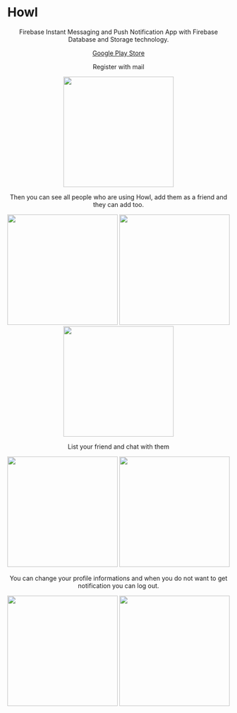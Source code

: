 # Howl
<p align="center">
Firebase Instant Messaging and Push Notification App with Firebase Database and Storage technology.
</p>

<p align="center">
<a href="https://play.google.com/store/apps/details?id=com.ozhan.mustafa.howl">Google Play Store</a>
</p>

<p align="center">
Register with mail
</p>

<p align="center">
<img src="https://s19.postimg.cc/eims35js3/unnamed.png" width="250px" />
</p>

<p align="center">
Then you can see all people who are using Howl, add them as a friend and they can add too.
</p>

<p align="center">
<img src="https://s19.postimg.cc/m6e9z77tv/unnamed-_1.png" width="250px" /> <img src="https://s19.postimg.cc/a38ybmwrn/unnamed-_2.png" width="250px" /> <img src="https://s19.postimg.cc/knivu819f/unnamed-_3.png" width="250px" />
</p>

<p align="center">
List your friend and chat with them
</p>

<p align="center">
<img src="https://s19.postimg.cc/rbfhgtkrn/unnamed-_4.png" width="250px" /> <img src="https://s19.postimg.cc/4qk3xi8v7/unnamed-_5.png" width="250px" />
</p>

<p align="center">
You can change your profile informations and when you do not want to get notification you can log out.
</p>

<p align="center">
<img src="https://s19.postimg.cc/69fi2hffn/unnamed-_6.png" width="250px" /> <img src="https://s19.postimg.cc/i4x6tjfj7/unnamed-_7.png" width="250px" />
</p>
